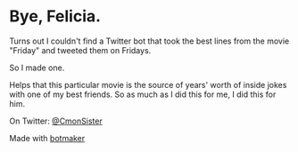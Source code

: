 Bye, Felicia.
=============

Turns out I couldn't find a Twitter bot that took the best lines from the movie "Friday" and tweeted them on Fridays.

So I made one.

Helps that this particular movie is the source of years' worth of inside jokes with one of my best friends. So as much as I did this for me, I did this for him.

On Twitter: [@CmonSister](http://twitter.com/CmonSister)

Made with [botmaker](http://github.com/thejqs/botmaker)